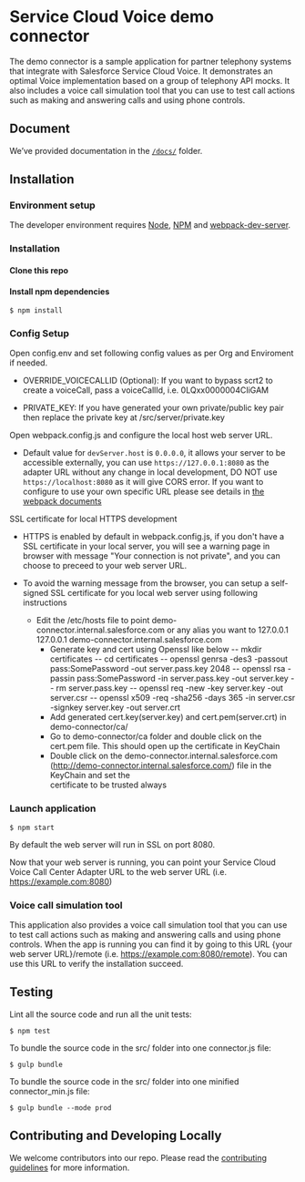 # Service Cloud Voice demo connector
The demo connector is a sample application for partner telephony systems that integrate with Salesforce Service Cloud Voice. It demonstrates an optimal Voice implementation based on a group of telephony API mocks. It also includes a voice call simulation tool that you can use to test call actions such as making and answering calls and using phone controls.

## Document
We’ve provided documentation in the [`/docs/`](https://github.com/salesforce/demo-scv-connector/tree/master/docs) folder.

## Installation

### Environment setup
The developer environment requires [Node](https://nodejs.org/en/download/), [NPM](https://docs.npmjs.com/cli/install) and [webpack-dev-server](https://webpack.github.io/docs/webpack-dev-server.html). 


### Installation
#### Clone this repo
#### Install npm dependencies

```
$ npm install
```

### Config Setup 
Open config.env and set following config values as per Org and Enviroment if needed.

- OVERRIDE_VOICECALLID (Optional): If you want to bypass scrt2 to create a voiceCall, pass a voiceCallId, i.e. 0LQxx0000004CIiGAM
	
- PRIVATE_KEY: If you have generated your own private/public key pair then replace the private key at /src/server/private.key

Open webpack.config.js and configure the local host web server URL.

- Default value for `devServer.host` is `0.0.0.0`, it allows your server to be accessible externally, you can use `https://127.0.0.1:8080` as the adapter URL without any change in local development, DO NOT use `https://localhost:8080` as it will give CORS error. If you want to configure to use your own specific URL please see details in [the webpack documents](https://webpack.js.org/configuration/dev-server/#devserverhost)

SSL certificate for local HTTPS development

- HTTPS is enabled by default in webpack.config.js, if you don't have a SSL certificate in your local server, you will see a warning page in browser with message "Your connection is not private", and you can choose to preceed to your web server URL.

- To avoid the warning message from the browser, you can setup a self-signed SSL certificate for you local web server using following instructions 
	- Edit the /etc/hosts file to point demo-connector.internal.salesforce.com or any alias you want to 127.0.0.1	
 		127.0.0.1 demo-connector.internal.salesforce.com
        - Generate key and cert using Openssl like below 
		-- mkdir certificates
		-- cd certificates
		-- openssl genrsa -des3 -passout pass:SomePassword -out server.pass.key 2048
		-- openssl rsa -passin pass:SomePassword -in server.pass.key -out server.key
		-- rm server.pass.key
		-- openssl req -new -key server.key -out server.csr
		-- openssl x509 -req -sha256 -days 365 -in server.csr -signkey server.key -out server.crt	
        - Add generated cert.key(server.key) and cert.pem(server.crt) in demo-connector/ca/	
        - Go to demo-connector/ca folder and double click on the cert.pem file. This should open up the certificate in KeyChain
        - Double click on the demo-connector.internal.salesforce.com (http://demo-connector.internal.salesforce.com/) file in the KeyChain and set the 	
        certificate to be trusted always
### Launch application 
 
```
$ npm start
```

By default the web server will run in SSL on port 8080. 

Now that your web server is running, you can point your Service Cloud Voice Call Center Adapter URL to the web server URL (i.e. https://example.com:8080)

### Voice call simulation tool
This application also provides a voice call simulation tool that you can use to test call actions such as making and answering calls and using phone controls. When the app is running you can find it by going to this URL {your web server URL}/remote (i.e. https://example.com:8080/remote). You can use this URL to verify the installation succeed.

## Testing
Lint all the source code and run all the unit tests:
```
$ npm test
```
To bundle the source code in the src/ folder into one connector.js file:
```
$ gulp bundle
```
To bundle the source code in the src/ folder into one minified connector_min.js file:
```
$ gulp bundle --mode prod
```

## Contributing and Developing Locally
We welcome contributors into our repo. Please read the [contributing guidelines](https://github.com/salesforce/demo-scv-connector/blob/master/CONTRIBUTING.md) for more information.
